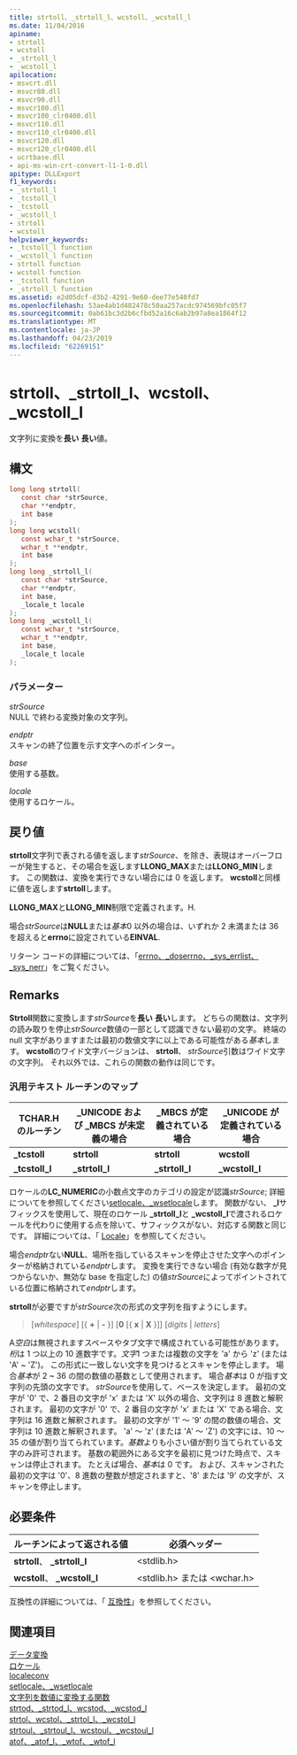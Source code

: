 ```yaml
---
title: strtoll、_strtoll_l、wcstoll、_wcstoll_l
ms.date: 11/04/2016
apiname:
- strtoll
- wcstoll
- _strtoll_l
- _wcstoll_l
apilocation:
- msvcrt.dll
- msvcr80.dll
- msvcr90.dll
- msvcr100.dll
- msvcr100_clr0400.dll
- msvcr110.dll
- msvcr110_clr0400.dll
- msvcr120.dll
- msvcr120_clr0400.dll
- ucrtbase.dll
- api-ms-win-crt-convert-l1-1-0.dll
apitype: DLLExport
f1_keywords:
- _strtoll_l
- _tcstoll_l
- _tcstoll
- _wcstoll_l
- strtoll
- wcstoll
helpviewer_keywords:
- _tcstoll_l function
- _wcstoll_l function
- strtoll function
- wcstoll function
- _tcstoll function
- _strtoll_l function
ms.assetid: e2d05dcf-d3b2-4291-9e60-dee77e540fd7
ms.openlocfilehash: 53ae4ab1d482478c50aa257acdc974569bfc05f7
ms.sourcegitcommit: 0ab61bc3d2b6cfbd52a16c6ab2b97a8ea1864f12
ms.translationtype: MT
ms.contentlocale: ja-JP
ms.lasthandoff: 04/23/2019
ms.locfileid: "62269151"
---
```

# <a name="strtoll-strtolll-wcstoll-wcstolll"></a>strtoll、_strtoll_l、wcstoll、_wcstoll_l

文字列に変換を**長い** **長い**値。

## <a name="syntax"></a>構文

```C
long long strtoll(
   const char *strSource,
   char **endptr,
   int base
);
long long wcstoll(
   const wchar_t *strSource,
   wchar_t **endptr,
   int base
);
long long _strtoll_l(
   const char *strSource,
   char **endptr,
   int base,
   _locale_t locale
);
long long _wcstoll_l(
   const wchar_t *strSource,
   wchar_t **endptr,
   int base,
   _locale_t locale
);
```

### <a name="parameters"></a>パラメーター

*strSource*<br/>
NULL で終わる変換対象の文字列。

*endptr*<br/>
スキャンの終了位置を示す文字へのポインター。

*base*<br/>
使用する基数。

*locale*<br/>
使用するロケール。

## <a name="return-value"></a>戻り値

**strtoll**文字列で表される値を返します*strSource*、を除き、表現はオーバーフローが発生すると、その場合を返します**LLONG_MAX**または**LLONG_MIN**します。 この関数は、変換を実行できない場合には 0 を返します。 **wcstoll**と同様に値を返します**strtoll**します。

**LLONG_MAX**と**LLONG_MIN**制限で定義されます。H.

場合*strSource*は**NULL**または*基本*0 以外の場合は、いずれか 2 未満または 36 を超えると**errno**に設定されている**EINVAL**.

リターン コードの詳細については、「[errno、_doserrno、_sys_errlist、_sys_nerr](../../c-runtime-library/errno-doserrno-sys-errlist-and-sys-nerr.md)」をご覧ください。

## <a name="remarks"></a>Remarks

**Strtoll**関数に変換します*strSource*を**長い** **長い**します。 どちらの関数は、文字列の読み取りを停止*strSource*数値の一部として認識できない最初の文字。 終端の null 文字がありますまたは最初の数値文字に以上である可能性がある*基本*します。 **wcstoll**のワイド文字バージョンは、 **strtoll**、 *strSource*引数はワイド文字の文字列。 それ以外では、これらの関数の動作は同じです。

### <a name="generic-text-routine-mappings"></a>汎用テキスト ルーチンのマップ

|TCHAR.H のルーチン|_UNICODE および _MBCS が未定義の場合|_MBCS が定義されている場合|_UNICODE が定義されている場合|
|---------------------|------------------------------------|--------------------|-----------------------|
|**_tcstoll**|**strtoll**|**strtoll**|**wcstoll**|
|**_tcstoll_l**|**_strtoll_l**|**_strtoll_l**|**_wcstoll_l**|

ロケールの**LC_NUMERIC**の小数点文字のカテゴリの設定が認識*strSource*; 詳細についてを参照してください[setlocale、_wsetlocale](setlocale-wsetlocale.md)します。 関数がない、 **_l**サフィックスを使用して、現在のロケール **_strtoll_l**と **_wcstoll_l**で渡されるロケールを代わりに使用する点を除いて、サフィックスがない、対応する関数と同じです。 詳細については、「 [Locale](../../c-runtime-library/locale.md)」を参照してください。

場合*endptr*ない**NULL**、場所を指しているスキャンを停止させた文字へのポインターが格納されている*endptr*します。 変換を実行できない場合 (有効な数字が見つからないか、無効な base を指定した) の値*strSource*によってポイントされている位置に格納されて*endptr*します。

**strtoll**が必要ですが*strSource*次の形式の文字列を指すようにします。

> [*whitespace*] [{ **+** &#124; **-** }] [**0** [{ **x** &#124; **X** }]] [*digits*  &#124; *letters*]

A*空白*は無視されますスペースやタブ文字で構成されている可能性があります。*桁*は 1 つ以上の 10 進数字です。*文字*1 つまたは複数の文字を 'a' から 'z' (または 'A' ~ 'Z')。 この形式に一致しない文字を見つけるとスキャンを停止します。 場合*基本*が 2 ~ 36 の間の数値の基数として使用されます。 場合*基本*は 0 が指す文字列の先頭の文字です。 *strSource*を使用して、ベースを決定します。 最初の文字が '0' で、2 番目の文字が 'x' または 'X' 以外の場合、文字列は 8 進数と解釈されます。 最初の文字が '0' で、2 番目の文字が 'x' または 'X' である場合、文字列は 16 進数と解釈されます。 最初の文字が '1' ～ '9' の間の数値の場合、文字列は 10 進数と解釈されます。 'a' ～ 'z' (または 'A' ～ 'Z') の文字には、10 ～ 35 の値が割り当てられています。*基数*よりも小さい値が割り当てられている文字のみ許可されます。 基数の範囲外にある文字を最初に見つけた時点で、スキャンは停止されます。 たとえば場合、*基本*は 0 です。 および、スキャンされた最初の文字は '0'、8 進数の整数が想定されますと、'8' または '9' の文字が、スキャンを停止します。

## <a name="requirements"></a>必要条件

|ルーチンによって返される値|必須ヘッダー|
|-------------|---------------------|
|**strtoll**、 **_strtoll_l**|\<stdlib.h>|
|**wcstoll**、 **_wcstoll_l**|\<stdlib.h> または \<wchar.h>|

互換性の詳細については、「 [互換性](../../c-runtime-library/compatibility.md)」を参照してください。

## <a name="see-also"></a>関連項目

[データ変換](../../c-runtime-library/data-conversion.md)<br/>
[ロケール](../../c-runtime-library/locale.md)<br/>
[localeconv](localeconv.md)<br/>
[setlocale、_wsetlocale](setlocale-wsetlocale.md)<br/>
[文字列を数値に変換する関数](../../c-runtime-library/string-to-numeric-value-functions.md)<br/>
[strtod、_strtod_l、wcstod、_wcstod_l](strtod-strtod-l-wcstod-wcstod-l.md)<br/>
[strtol、wcstol、_strtol_l、_wcstol_l](strtol-wcstol-strtol-l-wcstol-l.md)<br/>
[strtoul、_strtoul_l、wcstoul、_wcstoul_l](strtoul-strtoul-l-wcstoul-wcstoul-l.md)<br/>
[atof、_atof_l、_wtof、_wtof_l](atof-atof-l-wtof-wtof-l.md)<br/>
